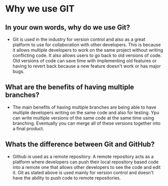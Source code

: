 # Why we use GIT

## In your own words, why do we use Git?

* Git is used in the industry for version control and also as a great platform to use for collaboration with other developers. This is because it allows multiple developers to work on the same project without writing conflicting code. It also allows users to go back to old versions of code. Old versions of code can save time with implementing old features or having to revert back because a new feature doesn't work or has major bugs.

## What are the benefits of having multiple branches?

* The main benefits of having multiple branches are being able to have multiple developers writing on the same code and also for testing. Ypu can write multiple versions of the same code at the same time using branching. Eventually you can merge all of these versions together into a final product.

## Whats the difference between Git and GitHub?

* Github is used as a remote repository. A remote repository acts as a platform where developers can push their local repository based code into a remote one that allows other developers to see the code and edit it. Git as stated above is used mainly for version control and doesn't have the ability to push code to remote repositories.

